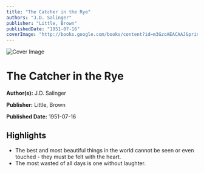 ```yaml
---
title: "The Catcher in the Rye"
authors: "J.D. Salinger"
publisher: "Little, Brown"
publishedDate: "1951-07-16"
coverImage: "http://books.google.com/books/content?id=m3GzoAEACAAJ&printsec=frontcover&img=1&zoom=1&source=gbs_api"
---
```


![Cover Image](http://books.google.com/books/content?id=m3GzoAEACAAJ&printsec=frontcover&img=1&zoom=1&source=gbs_api)

# The Catcher in the Rye

**Author(s):** J.D. Salinger

**Publisher:** Little, Brown

**Published Date:** 1951-07-16

## Highlights
<ul>
<li>The best and most beautiful things in the world cannot be seen or even touched - they must be felt with the heart.</li>
<li>The most wasted of all days is one without laughter.</li>
</ul>
